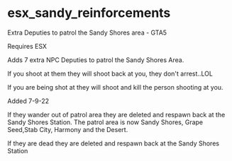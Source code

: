 # esx_sandy_reinforcements
Extra Deputies to patrol the Sandy Shores area - GTA5

Requires ESX

Adds 7 extra NPC Deputies to patrol the Sandy Shores Area.

If you shoot at them they will shoot back at you, they don't arrest..LOL

If you are being shot at they will shoot and kill the person shooting at you.




Added 7-9-22


If they wander out of patrol area they are deleted and respawn back at the Sandy Shores Station. The patrol area is now Sandy Shores, Grape Seed,Stab City, Harmony and the Desert.

If they are dead they are deleted and respawn back at the Sandy Shores Station

